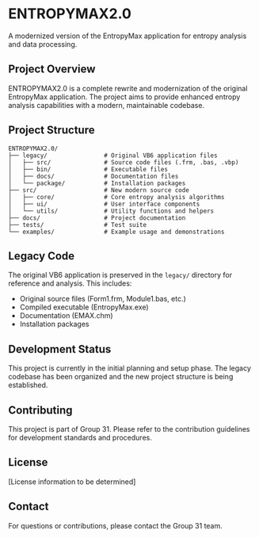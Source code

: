 # ENTROPYMAX2.0

A modernized version of the EntropyMax application for entropy analysis and data processing.

## Project Overview

ENTROPYMAX2.0 is a complete rewrite and modernization of the original EntropyMax application. The project aims to provide enhanced entropy analysis capabilities with a modern, maintainable codebase.

## Project Structure

```
ENTROPYMAX2.0/
├── legacy/                # Original VB6 application files
│   ├── src/               # Source code files (.frm, .bas, .vbp)
│   ├── bin/               # Executable files
│   ├── docs/              # Documentation files
│   └── package/           # Installation packages
├── src/                   # New modern source code
│   ├── core/              # Core entropy analysis algorithms
│   ├── ui/                # User interface components
│   └── utils/             # Utility functions and helpers
├── docs/                  # Project documentation
├── tests/                 # Test suite
└── examples/              # Example usage and demonstrations
```

## Legacy Code

The original VB6 application is preserved in the `legacy/` directory for reference and analysis. This includes:
- Original source files (Form1.frm, Module1.bas, etc.)
- Compiled executable (EntropyMax.exe)
- Documentation (EMAX.chm)
- Installation packages

## Development Status

This project is currently in the initial planning and setup phase. The legacy codebase has been organized and the new project structure is being established.

## Contributing

This project is part of Group 31. Please refer to the contribution guidelines for development standards and procedures.

## License

[License information to be determined]

## Contact

For questions or contributions, please contact the Group 31 team.
